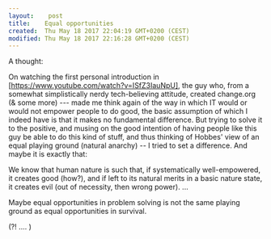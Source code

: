 ```yaml
---
layout:    post
title:    Equal opportunities
created:  Thu May 18 2017 22:04:19 GMT+0200 (CEST)
modified: Thu May 18 2017 22:16:28 GMT+0200 (CEST)
---
```


A thought:

On watching the first personal introduction in [https://www.youtube.com/watch?v=ISfZ3IauNpU], the guy who, from a somewhat simplistically nerdy tech-believing attitude, created change.org (& some more) --- made me think again of the way in which IT would or would not empower people to do good, the basic assumption of which I indeed have is that it makes no fundamental difference. But trying to solve it to the positive, and musing on the good intention of having people like this guy be able to do this kind of stuff, and thus thinking of Hobbes' view of an equal playing ground (natural anarchy) -- I tried to set a difference. And maybe it is exactly that:

We know that human nature is such that, if systematically well-empowered, it creates good (how?), and if left to its natural merits in a basic nature state, it creates evil (out of necessity, then wrong power). ...

Maybe equal opportunities in problem solving is not the same playing ground as equal opportunities in survival.

(?! .... )